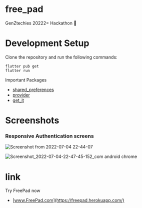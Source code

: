 # free_pad

GenZtechies 20222= Hackathon 🚀

# Development Setup
Clone the repository and run the following commands:

```
flutter pub get
flutter run
```
Important Packages
- [shared_preferences](https://pub.dev/packages/shared_preferences)
- [provider](https://pub.dev/packages/provider)
- [get_it](https://pub.dev/packages/get_it)


# Screenshots

### Responsive Authentication screens

![Screenshot from 2022-07-04 22-44-07](https://user-images.githubusercontent.com/68930312/177219139-05434e98-76d4-40f0-8d43-9e9c0173d37f.png)

![Screenshot_2022-07-04-22-47-45-152_com android chrome](https://user-images.githubusercontent.com/68930312/177219189-5088a68f-1b07-4cff-870d-5a345445af25.jpg)

# link

Try FreePad now
- [www.FreePad.com](https://freepad.herokuapp.com/)

